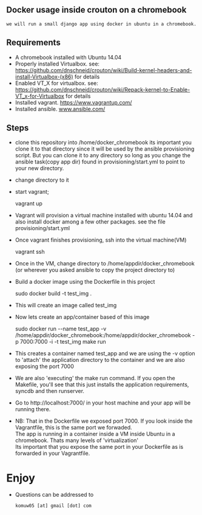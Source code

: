 ## Docker usage inside crouton on a chromebook

`we will run a small django app using docker in ubuntu in a chromebook.`

## Requirements

- A chromebook installed with Ubuntu 14.04
- Properly installed Virtualbox. see: https://github.com/dnschneid/crouton/wiki/Build-kernel-headers-and-install-Virtualbox-(x86) for details
- Enabled VT_X for virtualbox. see: https://github.com/dnschneid/crouton/wiki/Repack-kernel-to-Enable-VT_x-for-Virtualbox for details
- Installed vagrant. https://www.vagrantup.com/
- Installed ansible. www.ansible.com/


## Steps
- clone this repository into /home/docker_chromebook
    its important you clone it to that directory since it will be used by the ansible provisioning script. But you can clone it to any directory so long as you change the ansible task(copy app dir) found in provisioning/start.yml to point to your new directory.
- change directory to it
- start vagrant;
     
     vagrant up

- Vagrant will provision a virtual machine installed with ubuntu 14.04 and also install docker among a few other packages. see the file provisioning/start.yml
- Once vagrant finishes provisioning, ssh into the virtual machine(VM)
     
     vagrant ssh

- Once in the VM, change directory to /home/appdir/docker_chromebook (or wherever you asked ansible to copy the project directory to)
- Build a docker image using the Dockerfile in this project

     sudo docker build -t test_img .

- This will create an image called test_img
- Now lets create an app/container based of this image
     
     sudo docker run --name test_app -v /home/appdir/docker_chromebook:/home/appdir/docker_chromebook -p 7000:7000 -i -t test_img make run

- This creates a container named test_app and we are using the -v option to 'attach' the application directory to the container and we are also exposing the port 7000
- We are also 'executing' the make run command. If you open the Makefile, you'll see that this just installs the application requirements, syncdb and then runserver.

- Go to http://localhost:7000/ in your host machine and your app will be running there.

- NB: 
That in the Dockerfile we exposed port 7000. If you look inside the Vagrantfile, this is the same port we forwaded.       
The app is running in a container inside a VM inside Ubuntu in a chromebook. Thats many levels of 'virtualization'       
Its important that you expose the same port in your Dockerfile as is forwarded in your Vagrantfile.


# Enjoy
- Questions can be addressed to 
     
      komuw05 [at] gmail [dot] com

